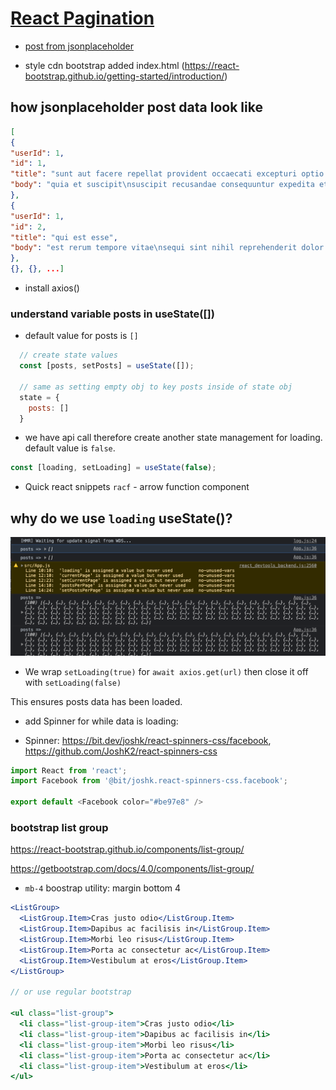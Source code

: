 # [React Pagination](https://www.youtube.com/watch?v=IYCa1F-OWmk)

- [post from jsonplaceholder](https://jsonplaceholder.typicode.com/posts)

- style cdn bootstrap added index.html (https://react-bootstrap.github.io/getting-started/introduction/)

## how jsonplaceholder post data look like

```json
[
{
"userId": 1,
"id": 1,
"title": "sunt aut facere repellat provident occaecati excepturi optio reprehenderit",
"body": "quia et suscipit\nsuscipit recusandae consequuntur expedita et cum\nreprehenderit molestiae ut ut quas totam\nnostrum rerum est autem sunt rem eveniet architecto"
},
{
"userId": 1,
"id": 2,
"title": "qui est esse",
"body": "est rerum tempore vitae\nsequi sint nihil reprehenderit dolor beatae ea dolores neque\nfugiat blanditiis voluptate porro vel nihil molestiae ut reiciendis\nqui aperiam non debitis possimus qui neque nisi nulla"
},
{}, {}, ...]
```

- install axios()

### understand variable posts in useState([])

- default value for posts is `[]`

```js
  // create state values
  const [posts, setPosts] = useState([]);

  // same as setting empty obj to key posts inside of state obj
  state = {
    posts: []
  }
```

- we have api call therefore create another state management for loading.  default value is `false`.

```js
const [loading, setLoading] = useState(false);
```

- Quick react snippets
`racf` - arrow function component

## why do we use `loading` useState()?

![loading transition](./asset/posts-data-load.png)

- We wrap 
`setLoading(true)`
for `await axios.get(url)`
then close it off with `setLoading(false)`

This ensures posts data has been loaded. 

- add Spinner for while data is loading: 
* Spinner: https://bit.dev/joshk/react-spinners-css/facebook, https://github.com/JoshK2/react-spinners-css

```js
import React from 'react';
import Facebook from '@bit/joshk.react-spinners-css.facebook';

export default <Facebook color="#be97e8" />

```

### bootstrap list group

https://react-bootstrap.github.io/components/list-group/


https://getbootstrap.com/docs/4.0/components/list-group/

- `mb-4` boostrap utility: margin bottom 4

```jsx
<ListGroup>
  <ListGroup.Item>Cras justo odio</ListGroup.Item>
  <ListGroup.Item>Dapibus ac facilisis in</ListGroup.Item>
  <ListGroup.Item>Morbi leo risus</ListGroup.Item>
  <ListGroup.Item>Porta ac consectetur ac</ListGroup.Item>
  <ListGroup.Item>Vestibulum at eros</ListGroup.Item>
</ListGroup>

// or use regular bootstrap

<ul class="list-group">
  <li class="list-group-item">Cras justo odio</li>
  <li class="list-group-item">Dapibus ac facilisis in</li>
  <li class="list-group-item">Morbi leo risus</li>
  <li class="list-group-item">Porta ac consectetur ac</li>
  <li class="list-group-item">Vestibulum at eros</li>
</ul>
```